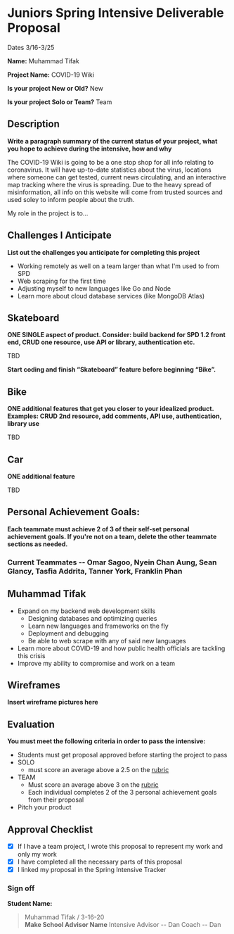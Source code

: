 # Juniors Spring Intensive Deliverable Proposal

Dates 3/16-3/25

**Name:** Muhammad Tifak


**Project Name:** COVID-19 Wiki


**Is your project New or Old?** New


**Is your project Solo or Team?** Team


## Description

**Write a paragraph summary of the current status of your project, what you hope to achieve during the intensive, how and why**

The COVID-19 Wiki is going to be a one stop shop for all info relating to coronavirus. It will have up-to-date statistics about the virus, locations where someone can get tested, current news circulating, and an interactive map tracking where the virus is spreading. Due to the heavy spread of misinformation, all info on this website will come from trusted sources and used soley to inform people about the truth.

My role in the project is to...

## Challenges I Anticipate

**List out the challenges you anticipate for completing this project**
- Working remotely as well on a team larger than what I'm used to from SPD
- Web scraping for the first time
- Adjusting myself to new languages like Go and Node
- Learn more about cloud database services (like MongoDB Atlas)

## Skateboard

**ONE SINGLE aspect of product. Consider: build backend for SPD 1.2 front end, CRUD one resource, use API or library, authentication etc.**

TBD

**Start coding and finish “Skateboard” feature before beginning “Bike”.** 

## Bike
**ONE additional features that get you closer to your idealized product. Examples: CRUD 2nd resource, add comments, API use, authentication, library use** 

TBD

## Car
**ONE additional feature** 

TBD

## Personal Achievement Goals:

**Each teammate must achieve 2 of 3 of their self-set personal achievement goals. If you're not on a team, delete the other teammate sections as needed.**

### Current Teammates -- Omar Sagoo, Nyein Chan Aung, Sean Glancy, Tasfia Addrita, Tanner York, Franklin Phan

## Muhammad Tifak

- Expand on my backend web development skills
    - Designing databases and optimizing queries
    - Learn new languages and frameworks on the fly
    - Deployment and debugging
    - Be able to web scrape with any of said new languages
- Learn more about COVID-19 and how public health officials are tackling this crisis
- Improve my ability to compromise and work on a team


## Wireframes

**Insert wireframe pictures here**


## Evaluation

**You must meet the following criteria in order to pass the intensive:**

- Students must get proposal approved before starting the project to pass
- SOLO 
    - must score an average above a 2.5 on the [rubric]
- TEAM 
    - Must score an average above 3 on the [rubric]
    - Each individual completes 2 of the 3 personal achievement goals from their proposal
- Pitch your product

[rubric]:https://docs.google.com/document/d/1IOQDmohLBEBT-hyr-2vgw1mbZUNsq3fHxVfH0oRmVt0/edit


## Approval Checklist
- [x] If I have a team project, I wrote this proposal to represent my work and only my work
- [x] I have completed all the necessary parts of this proposal
- [x] I linked my proposal in the Spring Intensive Tracker

### Sign off

**Student Name:**                
> Muhammad Tifak / 3-16-20  
**Make School Advisor Name**
> Intensive Advisor -- Dan
> Coach -- Dan